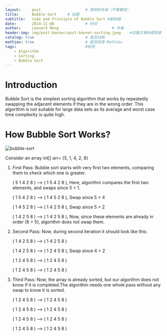 ```yaml
---
layout:     post   				    # 使用的布局（不需要改）
title:      Bubble Sort   	# 标题 
subtitle:   Code and Principle of Bubble Sort #副标题
date:       2014-11-08 				# 时间
author:     Leonard Meng						# 作者
header-img: img/post-banner/post-banner-sorting.jpeg 	#这篇文章标题背景图片
catalog: true 						# 是否归档
mathjax: true                       # 是否启用 MathJax
tags:								#标签
    - Algorithm
    - Sorting
    - Bubble Sort
---
```


# Introduction

Bubble Sort is the simplest sorting algorithm that works by repeatedly swapping the adjacent elements if they are in the wrong order. This algorithm is not suitable for large data sets as its average and worst case time complexity is quite high.

# How Bubble Sort Works?

![bubble-sort](https://www.menglingjun.com/img/in-post/bubble-sort-animation2.gif)

Consider an array int[] arr= {5, 1, 4, 2, 8}

1. First Pass: Bubble sort starts with very first two elements, comparing them to check which one is greater.

    ( 5 1 4 2 8 ) –> ( 1 5 4 2 8 ), Here, algorithm compares the first two elements, and swaps since 5 > 1.
    
    ( 1 5 4 2 8 ) –>  ( 1 4 5 2 8 ), Swap since 5 > 4
    
    ( 1 4 5 2 8 ) –>  ( 1 4 2 5 8 ), Swap since 5 > 2
    
    ( 1 4 2 5 8 ) –> ( 1 4 2 5 8 ), Now, since these elements are already in order (8 > 5), algorithm does not swap them.
2. Second Pass: Now, during second iteration it should look like this:

    ( 1 4 2 5 8 ) –> ( 1 4 2 5 8 ) 
    
    ( 1 4 2 5 8 ) –> ( 1 2 4 5 8 ), Swap since 4 > 2 
    
    ( 1 2 4 5 8 ) –> ( 1 2 4 5 8 )
    
    ( 1 2 4 5 8 ) –>  ( 1 2 4 5 8 ) 
3. Third Pass: Now, the array is already sorted, but our algorithm does not know if it is completed.The algorithm needs one whole pass without any swap to know it is sorted.

    ( 1 2 4 5 8 ) –> ( 1 2 4 5 8 )
    
    ( 1 2 4 5 8 ) –> ( 1 2 4 5 8 ) 
    
    ( 1 2 4 5 8 ) –> ( 1 2 4 5 8 )
    
    ( 1 2 4 5 8 ) –> ( 1 2 4 5 8 ) 
